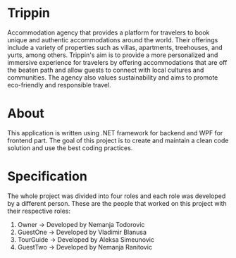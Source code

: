 # Trippin 

Accommodation agency that provides a platform for travelers to book unique and authentic accommodations around the world. Their offerings include a variety of properties such as villas, apartments, treehouses, and yurts, among others. Trippin's aim is to provide a more personalized and immersive experience for travelers by offering accommodations that are off the beaten path and allow guests to connect with local cultures and communities. The agency also values sustainability and aims to promote eco-friendly and responsible travel.

# About 

This application is written using .NET framework for backend and WPF for frontend part. The goal of this project is to create and maintain a clean code solution and use the best coding practices. 

# Specification 

The whole project was divided into four roles and each role was developed by a different person. These are the people that worked on this project with their respective roles:

1. Owner -> Developed by Nemanja Todorovic 
2. GuestOne -> Developed by Vladimir Blanusa 
3. TourGuide -> Developed by Aleksa Simeunovic 
4. GuestTwo -> Developed by Nemanja Ranitovic 

